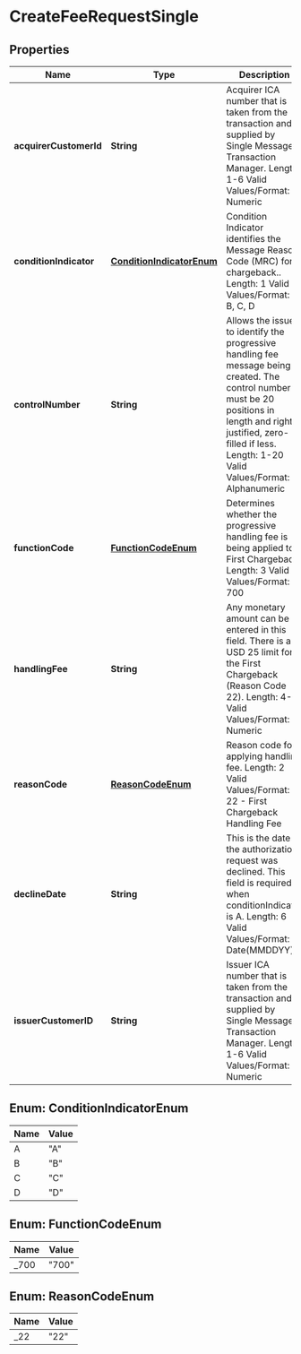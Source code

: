 

# CreateFeeRequestSingle


## Properties

| Name | Type | Description | Notes |
|------------ | ------------- | ------------- | -------------|
|**acquirerCustomerId** | **String** | Acquirer ICA number that is taken from the transaction and supplied by Single Message Transaction Manager.   Length: 1-6   Valid Values/Format: Numeric |  |
|**conditionIndicator** | [**ConditionIndicatorEnum**](#ConditionIndicatorEnum) | Condition Indicator identifies the Message Reason Code (MRC) for a chargeback..   Length: 1   Valid Values/Format: A, B, C, D |  |
|**controlNumber** | **String** | Allows the issuer to identify the progressive handling fee message being created. The control number must be 20 positions in length and right-justified, zero-filled if less.   Length: 1-20   Valid Values/Format: Alphanumeric |  |
|**functionCode** | [**FunctionCodeEnum**](#FunctionCodeEnum) | Determines whether the progressive handling fee is being applied to a First Chargeback.   Length: 3   Valid Values/Format: 700 |  |
|**handlingFee** | **String** | Any monetary amount can be entered in this field. There is a USD 25 limit for the First Chargeback (Reason Code 22).   Length: 4-9   Valid Values/Format: Numeric |  |
|**reasonCode** | [**ReasonCodeEnum**](#ReasonCodeEnum) | Reason code for applying handling fee.   Length: 2   Valid Values/Format: 22 - First Chargeback Handling Fee |  |
|**declineDate** | **String** | This is the date the authorization request was declined. This field is required when conditionIndicator is A.   Length: 6   Valid Values/Format: Date(MMDDYY) |  [optional] |
|**issuerCustomerID** | **String** | Issuer ICA number that is taken from the transaction and supplied by Single Message Transaction Manager.   Length: 1-6   Valid Values/Format: Numeric |  [optional] |



## Enum: ConditionIndicatorEnum

| Name | Value |
|---- | -----|
| A | &quot;A&quot; |
| B | &quot;B&quot; |
| C | &quot;C&quot; |
| D | &quot;D&quot; |



## Enum: FunctionCodeEnum

| Name | Value |
|---- | -----|
| _700 | &quot;700&quot; |



## Enum: ReasonCodeEnum

| Name | Value |
|---- | -----|
| _22 | &quot;22&quot; |




